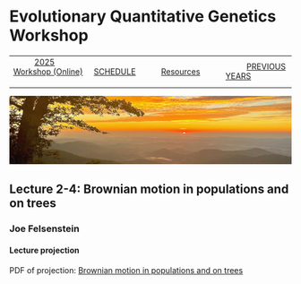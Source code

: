 
# Evolutionary Quantitative Genetics Workshop #

|        |        |        |    |
|--------|---------------------------------------------|--------------------|------------------------------------------|
| &nbsp;&nbsp;&nbsp;&nbsp;&nbsp;&nbsp;&nbsp;&nbsp;&nbsp; [2025 Workshop (Online)](/index.html) &nbsp;&nbsp;&nbsp;&nbsp;&nbsp;&nbsp;&nbsp;&nbsp;&nbsp; | &nbsp;&nbsp;&nbsp;&nbsp;&nbsp;&nbsp;&nbsp;&nbsp;&nbsp;&nbsp;&nbsp;&nbsp; [SCHEDULE](../schedule.html) &nbsp;&nbsp;&nbsp;&nbsp;&nbsp;&nbsp;&nbsp;&nbsp;&nbsp; | &nbsp;&nbsp;&nbsp;&nbsp;&nbsp;&nbsp;&nbsp;&nbsp;&nbsp;&nbsp;&nbsp;&nbsp; [Resources](../resources.html) &nbsp;&nbsp;&nbsp;&nbsp;&nbsp;&nbsp;&nbsp;&nbsp;&nbsp; | &nbsp;&nbsp;&nbsp;&nbsp;&nbsp;&nbsp;&nbsp;&nbsp;&nbsp; [PREVIOUS YEARS](../previous.html) &nbsp;&nbsp;&nbsp;&nbsp;&nbsp;&nbsp; |


<div align="left">
<img src="/media/SWVirginiaMtns.jpg" alt="[Southwest Virginia mountains]">
</div>

<!-- <table><tr><td><a href="lecture3-2.html">&larr; Previous</a></td><td width="772">&nbsp;</td><td> <a href="exercise3-1.html">Next &rarr;</a></td></tr></table> -->

  

## Lecture 2-4: Brownian motion in populations and on trees ##

### Joe Felsenstein ###
  
#### Lecture projection ####

PDF of projection: [Brownian motion in populations and on trees](brownian.pdf)

<!-- #### Video #### -->

<!-- [EQGW2025lecture2-4.mp4](https://vimeo.com/732598604) -->

